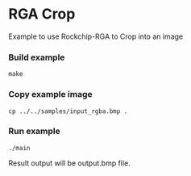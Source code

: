 # RGA Crop

Example to use Rockchip-RGA to Crop into an image

### Build example
```shell
make
```

### Copy example image
```shell
cp ../../samples/input_rgba.bmp .
```

### Run example
```shell
./main
```

Result output will be output.bmp file.
